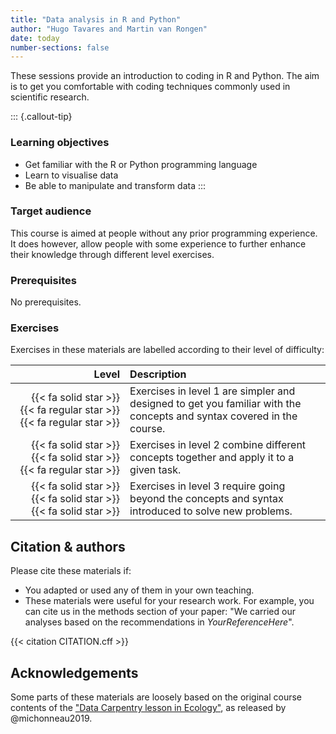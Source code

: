 ```yaml
---
title: "Data analysis in R and Python"
author: "Hugo Tavares and Martin van Rongen"
date: today
number-sections: false
---
```


These sessions provide an introduction to coding in R and Python. The aim is to get you comfortable with coding techniques commonly used in scientific research.

::: {.callout-tip}
### Learning objectives

- Get familiar with the R or Python programming language
- Learn to visualise data
- Be able to manipulate and transform data
:::


### Target audience

This course is aimed at people without any prior programming experience. It does however, allow people with some experience to further enhance their knowledge through different level exercises.


### Prerequisites

No prerequisites.


<!-- Training Developer note: comment the following section out if you did not assign levels to your exercises -->
### Exercises

Exercises in these materials are labelled according to their level of difficulty:

| Level | Description |
| ----: | :---------- |
| {{< fa solid star >}} {{< fa regular star >}} {{< fa regular star >}} | Exercises in level 1 are simpler and designed to get you familiar with the concepts and syntax covered in the course. |
| {{< fa solid star >}} {{< fa solid star >}} {{< fa regular star >}} | Exercises in level 2 combine different concepts together and apply it to a given task. |
| {{< fa solid star >}} {{< fa solid star >}} {{< fa solid star >}} | Exercises in level 3 require going beyond the concepts and syntax introduced to solve new problems. |


## Citation & authors

Please cite these materials if:

- You adapted or used any of them in your own teaching.
- These materials were useful for your research work. For example, you can cite us in the methods section of your paper: "We carried our analyses based on the recommendations in _YourReferenceHere_".

<!-- 
This is generated automatically from the CITATION.cff file. 
If you think you should be added as an author, please get in touch with us.
-->

{{< citation CITATION.cff >}}


## Acknowledgements

<!-- if there are no acknowledgements we can delete this section -->

Some parts of these materials are loosely based on the original course contents of the ["Data Carpentry lesson in Ecology"](http://datacarpentry.org/R-ecology-lesson/), as released by @michonneau2019.
